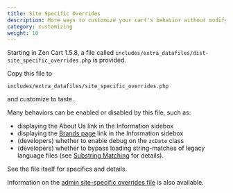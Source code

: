```yaml
---
title: Site Specific Overrides 
description: More ways to customize your cart's behavior without modifying core files
category: customizing
weight: 10
---
```


Starting in Zen Cart 1.5.8, a file called `includes/extra_datafiles/dist-site_specific_overrides.php` is provided.  

Copy this file to 

`includes/extra_datafiles/site_specific_overrides.php`

and customize to taste. 

Many behaviors can be enabled or disabled by this file, such as:

- displaying the About Us link in the Information sidebox
- displaying the [Brands page](/user/storefront_pages/brands/) link in the Information sidebox 
- (developers) whether to enable debug on the `zcDate` class
- (developers) whether to bypass loading string-matches of legacy language files (see [Substring Matching](/dev/code/158_order_language_files/) for details).

See the file itself for specifics and details.

Information on the [admin site-specific overrides file](/user/admin/site_specific_overrides/) is also available. 
